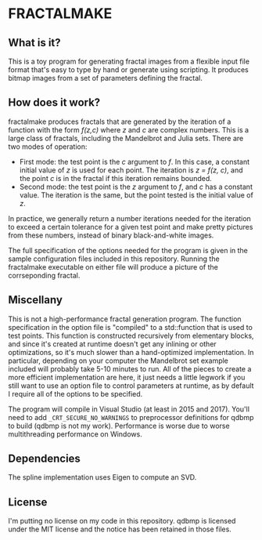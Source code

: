 # FRACTALMAKE

## What is it?
This is a toy program for generating fractal images from a flexible input file
format that's easy to type by hand or generate using scripting. It produces
bitmap images from a set of parameters defining the fractal.

## How does it work?
fractalmake produces fractals that are generated by the iteration of a function
with the form *f(z,c)* where *z* and *c* are complex numbers. This is a large
class of fractals, including the Mandelbrot and Julia sets. There are two 
modes of operation:

 * First mode: the test point is the *c* argument to *f*. In this case, a
   constant initial value of *z* is used for each point. The iteration is
   *z = f(z, c)*, and the point *c* is in the fractal if this iteration
   remains bounded.
 * Second mode: the test point is the *z* argument to *f*, and *c* has a
   constant value. The iteration is the same, but the point tested is the
   initial value of *z*.

In practice, we generally return a number iterations needed for the iteration
to exceed a certain tolerance for a given test point and make pretty pictures
from these numbers, instead of binary black-and-white images.

The full specification of the options needed for the program is given in
the sample configuration files included in this repository. Running the
fractalmake executable on either file will produce a picture of the corrseponding
fractal.

## Miscellany
This is not a high-performance fractal generation program. The function
specification in the option file is "compiled" to a std::function that is used
to test points. This function is constructed recursively from elementary
blocks, and since it's created at runtime doesn't get any inlining or other
optimizations, so it's much slower than a hand-optimized implementation. In
particular, depending on your computer the Mandelbrot set example included will
probably take 5-10 minutes to run. All of the pieces to create a more efficient
implementation are here, it just needs a little legwork if you still want to
use an option file to control parameters at runtime, as by default I require all
of the options to be specified.

The program will compile in Visual Studio (at least in 2015 and 2017). You'll
need to add `_CRT_SECURE_NO_WARNINGS` to preprocessor definitions for qdbmp to
build (qdbmp is not my work). Performance is worse due to worse multithreading
performance on Windows.

## Dependencies
The spline implementation uses Eigen to compute an SVD.

## License
I'm putting no license on my code in this repository. qdbmp is licensed under
the MIT license and the notice has been retained in those files.
